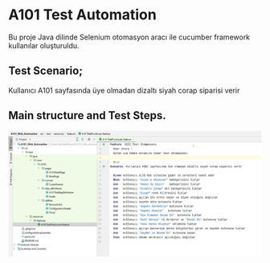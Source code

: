 # A101 Test Automation

Bu proje Java dilinde Selenium otomasyon aracı ile cucumber framework kullanılar oluşturuldu. 

## Test Scenario;

   Kullanıcı A101 sayfasında üye olmadan dizaltı siyah corap siparisi verir 

## Main structure and Test Steps.
![image](a101.jpg) 

